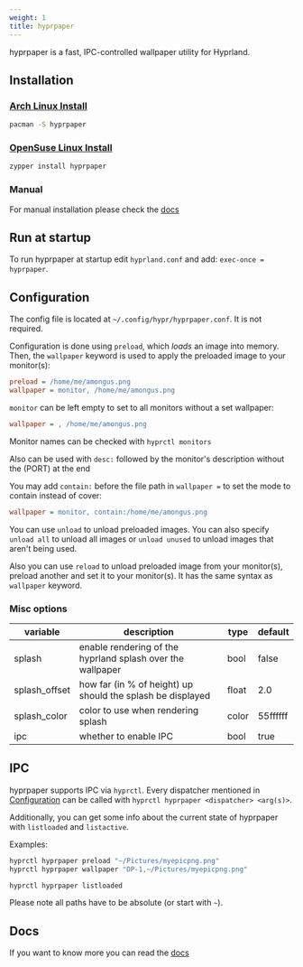 ```yaml
---
weight: 1
title: hyprpaper
---
```


hyprpaper is a fast, IPC-controlled wallpaper utility for Hyprland.

## Installation

### [Arch Linux Install](https://archlinux.org/packages/extra/x86_64/hyprpaper/)

```sh
pacman -S hyprpaper
```

### [OpenSuse Linux Install](https://software.opensuse.org/package/hyprpaper)

```sh
zypper install hyprpaper
```

### Manual

For manual installation please check the [docs](https://github.com/hyprwm/hyprpaper?tab=readme-ov-file#manual)


## Run at startup

To run hyprpaper at startup edit `hyprland.conf` and add: `exec-once =
hyprpaper`.


## Configuration

The config file is located at `~/.config/hypr/hyprpaper.conf`. It is not
required.

Configuration is done using `preload`, which _loads_ an image into memory. Then,
the `wallpaper` keyword is used to apply the preloaded image to your monitor(s):

```ini
preload = /home/me/amongus.png
wallpaper = monitor, /home/me/amongus.png
```

`monitor` can be left empty to set to all monitors without a set wallpaper:

```ini
wallpaper = , /home/me/amongus.png
```

Monitor names can be checked with `hyprctl monitors`

Also can be used with `desc:` followed by the monitor's description without the (PORT) at the end

You may add `contain:` before the file path in `wallpaper =` to set the mode to contain instead of cover:

```ini
wallpaper = monitor, contain:/home/me/amongus.png
```

You can use `unload` to unload preloaded images. You can also specify `unload all`
to unload all images or `unload unused` to unload images that aren't being used.

Also you can use `reload` to unload preloaded image from your monitor(s),
preload another and set it to your monitor(s). It has the same syntax as
`wallpaper` keyword.

### Misc options

| variable | description | type | default |
| --- | --- | --- | --- |
| splash | enable rendering of the hyprland splash over the wallpaper | bool | false |
| splash_offset | how far (in % of height) up should the splash be displayed | float | 2.0 |
| splash_color | color to use when rendering splash | color | 55ffffff |
| ipc | whether to enable IPC | bool | true |

## IPC

hyprpaper supports IPC via `hyprctl`. Every dispatcher mentioned in
[Configuration](#configuration) can be called with
`hyprctl hyprpaper <dispatcher> <arg(s)>`.

Additionally, you can get some info about the current state of hyprpaper with
`listloaded` and `listactive`.

Examples:

```sh
hyprctl hyprpaper preload "~/Pictures/myepicpng.png"
hyprctl hyprpaper wallpaper "DP-1,~/Pictures/myepicpng.png"
```

```sh
hyprctl hyprpaper listloaded
```

Please note all paths have to be absolute (or start with `~`).

## Docs
If you want to know more you can read the [docs](https://github.com/hyprwm/hyprpaper?tab=readme-ov-file#hyprpaper)
